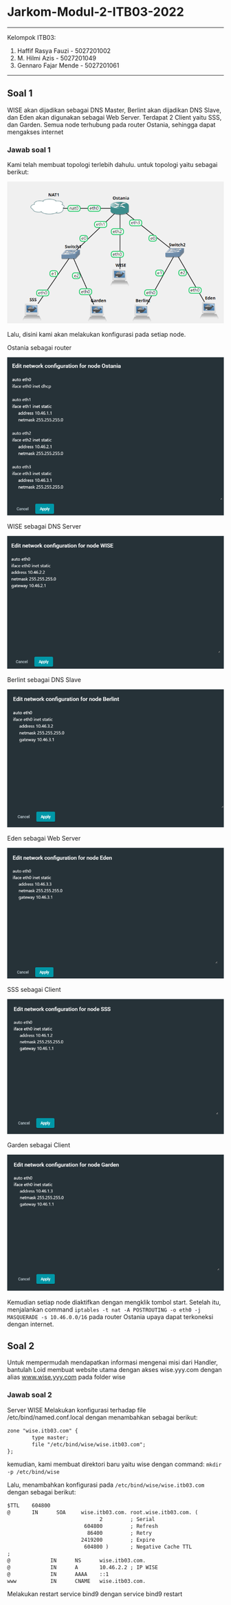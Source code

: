 # Jarkom-Modul-2-ITB03-2022
---
Kelompok ITB03:
1. Haffif Rasya Fauzi - 5027201002
2. M. Hilmi Azis - 5027201049
3. Gennaro Fajar Mende - 5027201061
---

## Soal 1
WISE akan dijadikan sebagai DNS Master, Berlint akan dijadikan DNS Slave, dan Eden akan digunakan sebagai Web Server. Terdapat 2 Client yaitu SSS, dan Garden. Semua node terhubung pada router Ostania, sehingga dapat mengakses internet

### Jawab soal 1
Kami telah membuat topologi terlebih dahulu. untuk topologi yaitu sebagai berikut:

![](gambar/1.png)

Lalu, disini kami akan melakukan konfigurasi pada setiap node.

Ostania sebagai router

![](gambar/2.png)

WISE sebagai DNS Server

![](gambar/3.png)

Berlint sebagai DNS Slave

![](gambar/4.png)

Eden sebagai Web Server

![](gambar/5.png)

SSS sebagai Client

![](gambar/6.png)

Garden sebagai Client

![](gambar/7.png)

Kemudian setiap node diaktifkan dengan mengklik tombol start. Setelah itu, menjalankan command `iptables -t nat -A POSTROUTING -o eth0 -j MASQUERADE -s 10.46.0.0/16` pada router Ostania upaya dapat terkoneksi dengan internet.


## Soal 2
Untuk mempermudah mendapatkan informasi mengenai misi dari Handler, bantulah Loid membuat website utama dengan akses wise.yyy.com dengan alias www.wise.yyy.com pada folder wise

### Jawab soal 2
Server WISE
Melakukan konfigurasi terhadap file /etc/bind/named.conf.local dengan menambahkan sebagai berikut:

```
zone "wise.itb03.com" {
        type master;
        file "/etc/bind/wise/wise.itb03.com";
};
```

kemudian, kami membuat direktori baru yaitu wise dengan command:
`mkdir -p /etc/bind/wise`

Lalu, menambahkan konfigurasi pada `/etc/bind/wise/wise.itb03.com` dengan sebagai berikut:
```
$TTL    604800
@       IN      SOA     wise.itb03.com. root.wise.itb03.com. (
                              2         ; Serial
                         604800         ; Refresh
                          86400         ; Retry
                        2419200         ; Expire
                         604800 )       ; Negative Cache TTL
;
@             IN      NS      wise.itb03.com.
@             IN      A       10.46.2.2 ; IP WISE
@             IN      AAAA    ::1
www           IN      CNAME   wise.itb03.com.
```

Melakukan restart service bind9 dengan service bind9 restart
